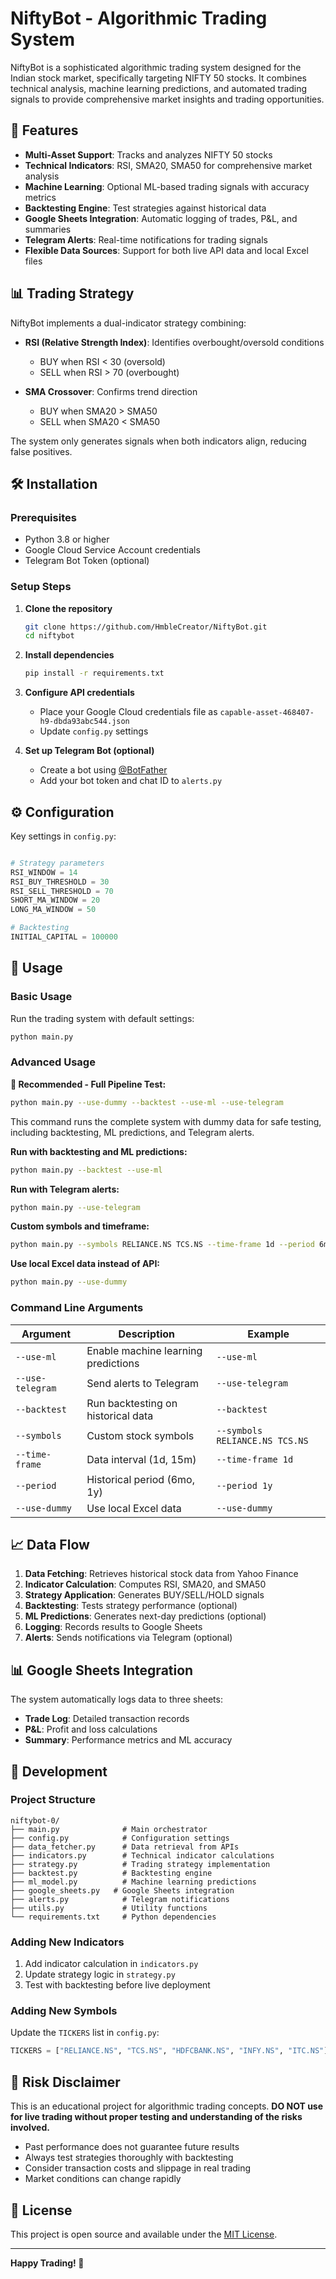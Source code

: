 # NiftyBot - Algorithmic Trading System

NiftyBot is a sophisticated algorithmic trading system designed for the Indian stock market, specifically targeting NIFTY 50 stocks. It combines technical analysis, machine learning predictions, and automated trading signals to provide comprehensive market insights and trading opportunities.

## 🚀 Features

- **Multi-Asset Support**: Tracks and analyzes NIFTY 50 stocks
- **Technical Indicators**: RSI, SMA20, SMA50 for comprehensive market analysis
- **Machine Learning**: Optional ML-based trading signals with accuracy metrics
- **Backtesting Engine**: Test strategies against historical data
- **Google Sheets Integration**: Automatic logging of trades, P&L, and summaries
- **Telegram Alerts**: Real-time notifications for trading signals
- **Flexible Data Sources**: Support for both live API data and local Excel files

## 📊 Trading Strategy

NiftyBot implements a dual-indicator strategy combining:

- **RSI (Relative Strength Index)**: Identifies overbought/oversold conditions
  - BUY when RSI < 30 (oversold)
  - SELL when RSI > 70 (overbought)

- **SMA Crossover**: Confirms trend direction
  - BUY when SMA20 > SMA50
  - SELL when SMA20 < SMA50

The system only generates signals when both indicators align, reducing false positives.

## 🛠️ Installation

### Prerequisites

- Python 3.8 or higher
- Google Cloud Service Account credentials
- Telegram Bot Token (optional)

### Setup Steps

1. **Clone the repository**
   ```bash
   git clone https://github.com/HmbleCreator/NiftyBot.git
   cd niftybot
   ```

2. **Install dependencies**
   ```bash
   pip install -r requirements.txt
   ```

3. **Configure API credentials**
   - Place your Google Cloud credentials file as `capable-asset-468407-h9-dbda93abc544.json`
   - Update `config.py` settings

4. **Set up Telegram Bot (optional)**
   - Create a bot using [@BotFather](https://t.me/botfather)
   - Add your bot token and chat ID to `alerts.py`

## ⚙️ Configuration

Key settings in `config.py`:

```python

# Strategy parameters
RSI_WINDOW = 14
RSI_BUY_THRESHOLD = 30
RSI_SELL_THRESHOLD = 70
SHORT_MA_WINDOW = 20
LONG_MA_WINDOW = 50

# Backtesting
INITIAL_CAPITAL = 100000
```

## 🎯 Usage

### Basic Usage

Run the trading system with default settings:
```bash
python main.py
```

### Advanced Usage

**🎯 Recommended - Full Pipeline Test:**
```bash
python main.py --use-dummy --backtest --use-ml --use-telegram
```
This command runs the complete system with dummy data for safe testing, including backtesting, ML predictions, and Telegram alerts.

**Run with backtesting and ML predictions:**
```bash
python main.py --backtest --use-ml
```

**Run with Telegram alerts:**
```bash
python main.py --use-telegram
```

**Custom symbols and timeframe:**
```bash
python main.py --symbols RELIANCE.NS TCS.NS --time-frame 1d --period 6mo
```

**Use local Excel data instead of API:**
```bash
python main.py --use-dummy
```

### Command Line Arguments

| Argument | Description | Example |
|----------|-------------|---------|
| `--use-ml` | Enable machine learning predictions | `--use-ml` |
| `--use-telegram` | Send alerts to Telegram | `--use-telegram` |
| `--backtest` | Run backtesting on historical data | `--backtest` |
| `--symbols` | Custom stock symbols | `--symbols RELIANCE.NS TCS.NS` |
| `--time-frame` | Data interval (1d, 15m) | `--time-frame 1d` |
| `--period` | Historical period (6mo, 1y) | `--period 1y` |
| `--use-dummy` | Use local Excel data | `--use-dummy` |

## 📈 Data Flow

1. **Data Fetching**: Retrieves historical stock data from Yahoo Finance
2. **Indicator Calculation**: Computes RSI, SMA20, and SMA50
3. **Strategy Application**: Generates BUY/SELL/HOLD signals
4. **Backtesting**: Tests strategy performance (optional)
5. **ML Predictions**: Generates next-day predictions (optional)
6. **Logging**: Records results to Google Sheets
7. **Alerts**: Sends notifications via Telegram (optional)

## 📊 Google Sheets Integration

The system automatically logs data to three sheets:

- **Trade Log**: Detailed transaction records
- **P&L**: Profit and loss calculations
- **Summary**: Performance metrics and ML accuracy

## 🔧 Development

### Project Structure

```
niftybot-0/
├── main.py              # Main orchestrator
├── config.py            # Configuration settings
├── data_fetcher.py      # Data retrieval from APIs
├── indicators.py        # Technical indicator calculations
├── strategy.py          # Trading strategy implementation
├── backtest.py          # Backtesting engine
├── ml_model.py          # Machine learning predictions
├── google_sheets.py   # Google Sheets integration
├── alerts.py            # Telegram notifications
├── utils.py             # Utility functions
└── requirements.txt     # Python dependencies
```

### Adding New Indicators

1. Add indicator calculation in `indicators.py`
2. Update strategy logic in `strategy.py`
3. Test with backtesting before live deployment

### Adding New Symbols

Update the `TICKERS` list in `config.py`:
```python
TICKERS = ["RELIANCE.NS", "TCS.NS", "HDFCBANK.NS", "INFY.NS", "ITC.NS"]
```

## 🚨 Risk Disclaimer

This is an educational project for algorithmic trading concepts. **DO NOT use for live trading without proper testing and understanding of the risks involved.**

- Past performance does not guarantee future results
- Always test strategies thoroughly with backtesting
- Consider transaction costs and slippage in real trading
- Market conditions can change rapidly


## 📄 License

This project is open source and available under the [MIT License](LICENSE).


---

**Happy Trading! 🎯**


